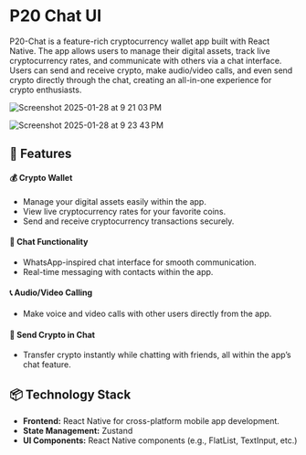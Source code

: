 # P20 Chat UI

P20-Chat is a feature-rich cryptocurrency wallet app built with React Native. The app allows users to manage their digital assets, track live cryptocurrency rates, and communicate with others via a chat interface. Users can send and receive crypto, make audio/video calls, and even send crypto directly through the chat, creating an all-in-one experience for crypto enthusiasts.

![Screenshot 2025-01-28 at 9 21 03 PM](https://github.com/user-attachments/assets/f6e71f6b-bcee-4ce4-ae0e-2c432ed0a444)

![Screenshot 2025-01-28 at 9 23 43 PM](https://github.com/user-attachments/assets/4e6584e8-d179-4585-89fd-67d2a77c9a6d)


## 🚀 Features
#### 💰 Crypto Wallet
- Manage your digital assets easily within the app.
- View live cryptocurrency rates for your favorite coins.
- Send and receive cryptocurrency transactions securely.
#### 💬 Chat Functionality
- WhatsApp-inspired chat interface for smooth communication.
- Real-time messaging with contacts within the app.
#### 📞 Audio/Video Calling
- Make voice and video calls with other users directly from the app.
#### 💸 Send Crypto in Chat
- Transfer crypto instantly while chatting with friends, all within the app’s chat feature.
## 📦 Technology Stack
- **Frontend:** React Native for cross-platform mobile app development.
- **State Management:** Zustand
- **UI Components:** React Native components (e.g., FlatList, TextInput, etc.)

